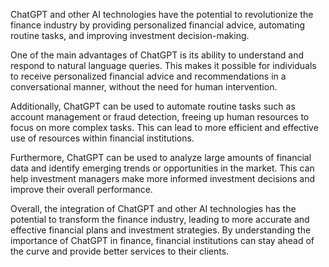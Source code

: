 

ChatGPT and other AI technologies have the potential to revolutionize the finance industry by providing personalized financial advice, automating routine tasks, and improving investment decision-making.

One of the main advantages of ChatGPT is its ability to understand and respond to natural language queries. This makes it possible for individuals to receive personalized financial advice and recommendations in a conversational manner, without the need for human intervention.

Additionally, ChatGPT can be used to automate routine tasks such as account management or fraud detection, freeing up human resources to focus on more complex tasks. This can lead to more efficient and effective use of resources within financial institutions.

Furthermore, ChatGPT can be used to analyze large amounts of financial data and identify emerging trends or opportunities in the market. This can help investment managers make more informed investment decisions and improve their overall performance.

Overall, the integration of ChatGPT and other AI technologies has the potential to transform the finance industry, leading to more accurate and effective financial plans and investment strategies. By understanding the importance of ChatGPT in finance, financial institutions can stay ahead of the curve and provide better services to their clients.


